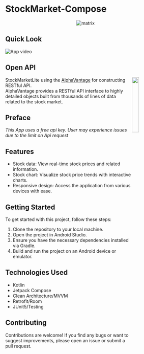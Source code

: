  # StockMarket-Compose

<p align="center">

<img src="https://github.com/user-attachments/assets/c0cd06e4-fada-4310-9262-30f17143799a" alt="matrix" />

</p>

## Quick Look
![App video](https://media.giphy.com/media/v1.Y2lkPTc5MGI3NjExdWk0MGQ2NGk4Y2d0cXRjMzJtYWFoMWowZmFhZ3FuOTI3Yms3YnNqdiZlcD12MV9pbnRlcm5hbF9naWZfYnlfaWQmY3Q9Zw/iRGdBOWcod7UvGtGrU/giphy.gif)
 


## Open API


<img src="https://github.com/user-attachments/assets/7683ba1d-39ab-41fd-b61f-7c111771603d" align="right" width="21%"/>

StockMarketLite using the [AlphaVantage](https://www.alphavantage.co/) for constructing RESTful API.<br>
AlphaVantage provides a RESTful API interface to highly detailed objects built from thousands of lines of data related to the stock market.


## Preface
*This App uses a free api key. User may experience issues due to the limit on Api request*

## Features

- Stock data: View real-time stock prices and related information.
- Stock chart: Visualize stock price trends with interactive charts.
- Responsive design: Access the application from various devices with ease.

## Getting Started
To get started with this project, follow these steps:

1) Clone the repository to your local machine. <br>
2) Open the project in Android Studio. <br>
3) Ensure you have the necessary dependencies installed via Gradle. <br>
4) Build and run the project on an Android device or emulator. <br>



## Technologies Used
* Kotlin
* Jetpack Compose
* Clean Architecture/MVVM
* Retrofit/Room
* JUnit5/Testing

## Contributing
Contributions are welcome! If you find any bugs or want to suggest improvements, please open an issue or submit a pull request.



